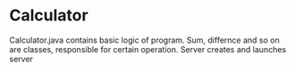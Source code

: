 # Calculator
Calculator.java contains basic logic of program.
Sum, differnce and so on are classes, responsible for certain operation.
Server creates and launches server
